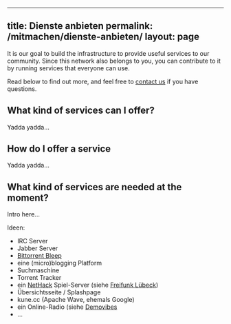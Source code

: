 
---
title: Dienste anbieten
permalink: /mitmachen/dienste-anbieten/
layout: page
---

It is our goal to build the infrastructure to provide useful services to our community. Since this network also belongs to you, you can contribute to it by running services that everyone can use.

Read below to find out more, and feel free to [contact us](/kontakt/) if you have questions.

What kind of services can I offer?
----------------------------------
Yadda yadda...

How do I offer a service
------------------------
Yadda yadda...

What kind of services are needed at the moment?
-----------------------------------------------
Intro here...

Ideen:

* IRC Server
* Jabber Server
* [Bittorrent Bleep](http://labs.bittorrent.com/bleep/index.html)
* eine (micro)blogging Platform
* Suchmaschine
* Torrent Tracker
* ein [NetHack](http://www.nethack.org/common/index.html) Spiel-Server (siehe [Freifunk Lübeck](http://luebeck.freifunk.net/wiki/NetHack))
* Übersichtsseite / Splashpage
* kune.cc (Apache Wave, ehemals Google)
* ein Online-Radio (siehe [Demovibes](https://gitorious.org/demovibes)
* ...
